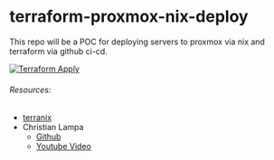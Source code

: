 # terraform-proxmox-nix-deploy
This repo will be a POC for deploying servers to proxmox via nix and terraform via github ci-cd.

[![Terraform Apply](https://github.com/JeremiahSecrist/terraform-proxmox-nix-deploy/actions/workflows/apply.yml/badge.svg)](https://github.com/JeremiahSecrist/terraform-proxmox-nix-deploy/actions/workflows/apply.yml)

###### Resources:
- [terranix](https://terranix.org/)
- Christian Lampa
    - [Github](https://github.com/ChristianLempa/boilerplates/tree/main/terraform)
    - [Youtube Video](https://www.youtube.com/watch?v=dvyeoDBUtsU)
